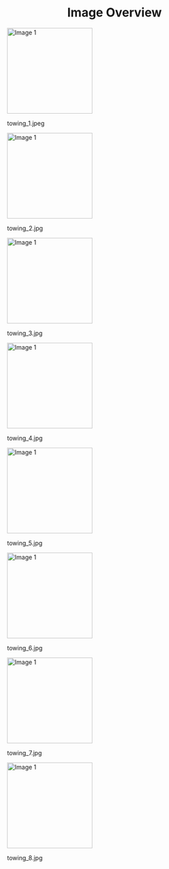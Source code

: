 <h1 style ="text-align: center;"> Image Overview </h1>
<div>
<div style="width="20%">
<img src="https://media.evkx.net/multimedia/technology/cargoandtowing/towing/towing_1_xst.jpeg" alt="Image 1" style="width: 200px;">
<p>towing_1.jpeg</p>
</div>
<div style="width="20%">
<img src="https://media.evkx.net/multimedia/technology/cargoandtowing/towing/towing_2_xst.jpg" alt="Image 1" style="width: 200px;">
<p>towing_2.jpg</p>
</div>
<div style="width="20%">
<img src="https://media.evkx.net/multimedia/technology/cargoandtowing/towing/towing_3_xst.jpg" alt="Image 1" style="width: 200px;">
<p>towing_3.jpg</p>
</div>
<div style="width="20%">
<img src="https://media.evkx.net/multimedia/technology/cargoandtowing/towing/towing_4_xst.jpg" alt="Image 1" style="width: 200px;">
<p>towing_4.jpg</p>
</div>
<div style="width="20%">
<img src="https://media.evkx.net/multimedia/technology/cargoandtowing/towing/towing_5_xst.jpg" alt="Image 1" style="width: 200px;">
<p>towing_5.jpg</p>
</div>
<div style="width="20%">
<img src="https://media.evkx.net/multimedia/technology/cargoandtowing/towing/towing_6_xst.jpg" alt="Image 1" style="width: 200px;">
<p>towing_6.jpg</p>
</div>
<div style="width="20%">
<img src="https://media.evkx.net/multimedia/technology/cargoandtowing/towing/towing_7_xst.jpg" alt="Image 1" style="width: 200px;">
<p>towing_7.jpg</p>
</div>
<div style="width="20%">
<img src="https://media.evkx.net/multimedia/technology/cargoandtowing/towing/towing_8_xst.jpg" alt="Image 1" style="width: 200px;">
<p>towing_8.jpg</p>
</div>
</div>
